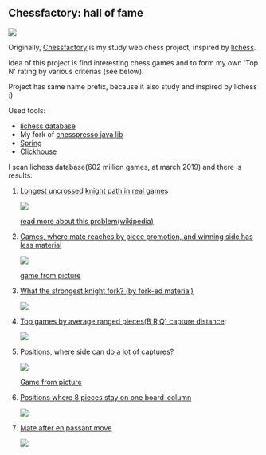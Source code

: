## Chessfactory: hall of fame
![](etc/img/cf.png)

Originally, [Chessfactory](https://github.com/mark-dev/chessfactory) is my study web chess project, inspired by [lichess](https://lichess.org).

Idea of this project is find interesting chess games and to form my own 'Top N' rating by various criterias (see below).

Project has same name prefix, because it also study and inspired by lichess :)

Used tools:

* [lichess database](https://database.lichess.org/) 
* My fork of [chesspresso java lib](https://github.com/mark-dev/chesspresso)
* [Spring](https://spring.io/)
* [Clickhouse](https://clickhouse.yandex/)

    
I scan lichess database(602 million games, at march 2019) and there is results:

1. [Longest uncrossed knight path in real games](/etc/results/knight-path.md)

    ![](etc/img/knight-path.png)
    
    [read more about this problem(wikipedia)](https://en.wikipedia.org/wiki/Longest_uncrossed_knight%27s_path)
       
2. [Games, where mate reaches by piece promotion, and winning side has less material](/etc/results/mate-by-pieces.md)
   
   ![](etc/img/knight-promo-mate.png)
   
   [game from picture](https://lichess.org/oKgxoBoi)
   
3. [What the strongest knight fork? (by fork-ed material)](etc/results/fork-material.md)
  
   ![](etc/img/knight-fork.png)
   
4. [Top games by average ranged pieces(B,R,Q) capture distance](etc/results/ranged-capture-distance.md):
    
    ![](etc/img/ranged-capture-distance.png)
   
5. [Positions, where side can do a lot of captures?](etc/results/capture-sharpness.md)

   ![](etc/img/capture-sharpness.png)
   
   [Game from picture](https://lichess.org/shIhqTdO#68)
    
6. [Positions where 8 pieces stay on one board-column](etc/results/8-pieces-one-column.md)

    ![](etc/img/one-column-pieces.png)
    
7. [Mate after en passant move](etc/results/ep-mate.md) 

    ![](etc/img/ep-mate.png)
    
   

